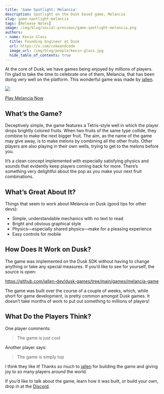 ```yaml
---
title: 'Game Spotlight: Melancia'
description: Spotlight on the Dusk based game, Melancia
slug: game-spotlight-melancia
tags: [Release Notes]
image: /img/blog/social-previews/game-spotlight-melancia.png
authors:
- name: Kevin Glass 
  title: Founding Engineer at Dusk  
  url: https://x.com/cokeandcode
  image_url: /img/blog/people/kevin-glass.jpg
  hide_table_of_contents: true
---
```


<head>
  <title>Game Spotlight: Melancia</title>
  <meta property="og:title" content="Game Spotlight: Melancia"/>
</head>

At the core of Dusk, we have games being enjoyed by millions of players. I’m glad to take the time to celebrate one of them, Melancia, that has been doing very well on the platform. This wonderful game was made by [jallen](https://x.com/jallen_dev).

![](/img/blog/callouts/melancia.png)

[Play Melancia Now](https://join.dusk.gg/game/bRcvMKaL--)

## What’s the Game?

Deceptively simple, the game features a Tetris-style well in which the player drops brightly colored fruits. When two fruits of the same type collide, they combine to make the next bigger fruit. The aim, as the name of the game may give away, is to make melons by combining all the other fruits. Other players are also playing in their own wells, trying to get to the melons before you.

It’s a clean concept implemented with especially satisfying physics and sounds that evidently keep players coming back for more. There’s something very delightful about the pop as you make your next fruit combinations.

## What’s Great About It?

Things that seem to work about Melancia on Dusk (good tips for other devs):

* Simple, understandable mechanics with no text to read
* Bright and obvious graphical style
* Physics—especially shared physics—make for a pleasing experience
* Easy controls for mobile

## How Does It Work on Dusk?

The game was implemented on the Dusk SDK without having to change anything or take any special measures. If you’d like to see for yourself, the source is open:

https://github.com/jallen-dev/dusk-games/tree/main/games/melancia-game

The game was built over the course of a couple of weeks, which, while short for game development, is pretty common amongst Dusk games. It doesn’t take months of work to put out something to millions of players!

## What Do the Players Think?

One player comments:

> The game is just cool

Another player says:

> The game is simply top

I think they like it! Thanks so much to [jallen](https://x.com/jallen_dev) for building the game and giving joy to so many players around the world.

If you’d like to talk about the game, learn how it was built, or build your own, drop in at the [Discord](https://discord.gg/dusk-devs).